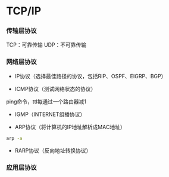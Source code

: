 # TCP/IP


### 传输层协议

TCP：可靠传输
UDP：不可靠传输


### 网络层协议

* IP协议（选择最佳路径的协议，包括RIP、OSPF、EIGRP、BGP）

* ICMP协议（测试网络状态的协议）

ping命令，ttl每通过一个路由器减1

* IGMP（INTERNET组播协议）

* ARP协议（将计算机的IP地址解析成MAC地址）

```sh
arp -a
```


* RARP协议（反向地址转换协议）


### 应用层协议

